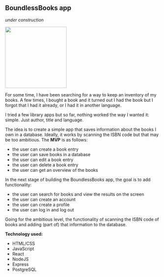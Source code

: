 ## BoundlessBooks app

*under construction*  

<img src="http://github.com/Jethet/project-boundlessbooks/blob/master/library.jpg" width="200" height="200" />


For some time, I have been searching for a way to keep an inventory of my books. A few times, I bought a book and it turned out I had the book but I forgot that I had it already, or I had it in another language.

I tried a few library apps but so far, nothing worked the way I wanted it: simple. Just author, title and language.

The idea is to create a simple app that saves information about the books I own in a database. Ideally, it works by scanning the ISBN code but that may be too ambitious. The **MVP** is as follows:  

* the user can create a book entry
* the user can save books in a database
* the user can edit a book entry
* the user can delete a book entry
* the user can get an overview of the books

In the next stage of building the BoundlessBooks app, the goal is to add functionality:  

* the user can search for books and view the results on the screen
* the user can create an account
* the user can create a profile
* the user can log in and log out

Going for the ambitious level, the functionality of scanning the ISBN code of books and adding (part of) that information to the database.  

**Technology used:**  
* HTML/CSS
* JavaScript
* React
* NodeJS
* Express
* PostgreSQL
